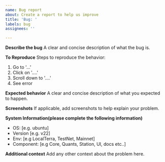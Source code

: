 ```yaml
---
name: Bug report
about: Create a report to help us improve
title: 'Bug: '
labels: bug
assignees: ''

---
```


**Describe the bug**
A clear and concise description of what the bug is.

**To Reproduce**
Steps to reproduce the behavior:
1. Go to '...'
2. Click on '....'
3. Scroll down to '....'
4. See error

**Expected behavior**
A clear and concise description of what you expected to happen.

**Screenshots**
If applicable, add screenshots to help explain your problem.

**System Information(please complete the following information)**
 - OS: [e.g. ubuntu]
 - Version [e.g. v22]
 - Env: [e.g LocalTerra, TestNet, Mainnet]
 - Component: [e.g Core, Quants, Station, UI, docs etc..]

**Additional context**
Add any other context about the problem here.
